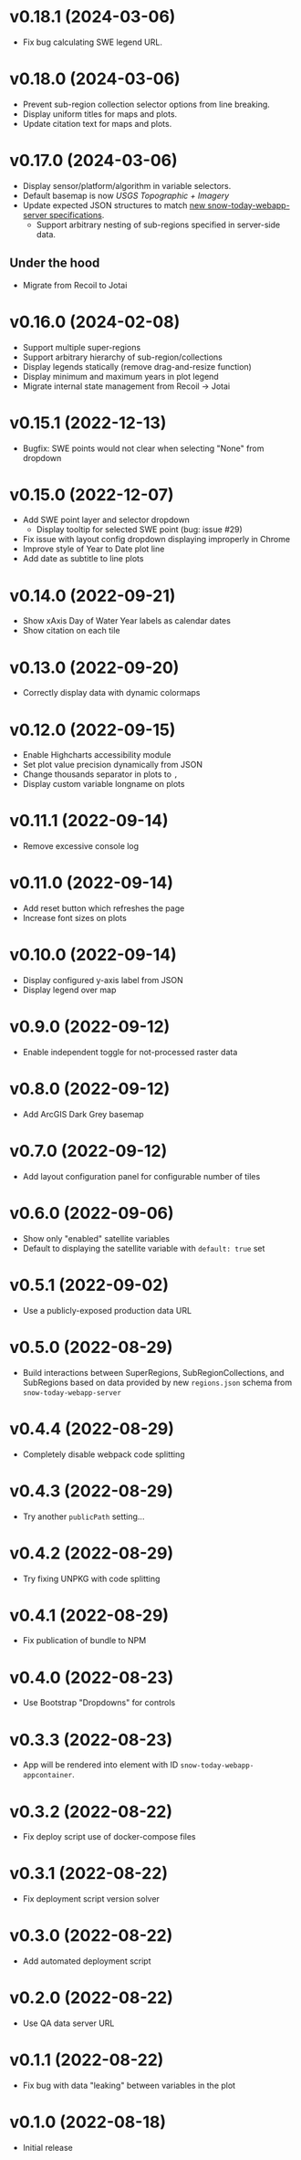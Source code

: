 # v0.18.1 (2024-03-06)

* Fix bug calculating SWE legend URL.


# v0.18.0 (2024-03-06)

* Prevent sub-region collection selector options from line breaking.
* Display uniform titles for maps and plots.
* Update citation text for maps and plots.


# v0.17.0 (2024-03-06)

* Display sensor/platform/algorithm in variable selectors.
* Default basemap is now _USGS Topographic + Imagery_
* Update expected JSON structures to match
  [new snow-today-webapp-server specifications](https://snow-today-webapp-server.readthedocs.io/interfaces/).
    * Support arbitrary nesting of sub-regions specified in server-side data.


## Under the hood

* Migrate from Recoil to Jotai


# v0.16.0 (2024-02-08)

* Support multiple super-regions
* Support arbitrary hierarchy of sub-region/collections
* Display legends statically (remove drag-and-resize function)
* Display minimum and maximum years in plot legend
* Migrate internal state management from Recoil -> Jotai


# v0.15.1 (2022-12-13)

* Bugfix: SWE points would not clear when selecting "None" from dropdown


# v0.15.0 (2022-12-07)

* Add SWE point layer and selector dropdown
  * Display tooltip for selected SWE point (bug: issue #29)
* Fix issue with layout config dropdown displaying improperly in Chrome
* Improve style of Year to Date plot line
* Add date as subtitle to line plots


# v0.14.0 (2022-09-21)

* Show xAxis Day of Water Year labels as calendar dates
* Show citation on each tile


# v0.13.0 (2022-09-20)

* Correctly display data with dynamic colormaps


# v0.12.0 (2022-09-15)

* Enable Highcharts accessibility module
* Set plot value precision dynamically from JSON
* Change thousands separator in plots to `,`
* Display custom variable longname on plots


# v0.11.1 (2022-09-14)

* Remove excessive console log


# v0.11.0 (2022-09-14)

* Add reset button which refreshes the page
* Increase font sizes on plots


# v0.10.0 (2022-09-14)

* Display configured y-axis label from JSON
* Display legend over map


# v0.9.0 (2022-09-12)

* Enable independent toggle for not-processed raster data


# v0.8.0 (2022-09-12)

* Add ArcGIS Dark Grey basemap


# v0.7.0 (2022-09-12)

* Add layout configuration panel for configurable number of tiles


# v0.6.0 (2022-09-06)

* Show only "enabled" satellite variables
* Default to displaying the satellite variable with `default: true` set


# v0.5.1 (2022-09-02)

* Use a publicly-exposed production data URL


# v0.5.0 (2022-08-29)

* Build interactions between SuperRegions, SubRegionCollections, and SubRegions based on
  data provided by new `regions.json` schema from `snow-today-webapp-server`


# v0.4.4 (2022-08-29)

* Completely disable webpack code splitting


# v0.4.3 (2022-08-29)

* Try another `publicPath` setting...


# v0.4.2 (2022-08-29)

* Try fixing UNPKG with code splitting


# v0.4.1 (2022-08-29)

* Fix publication of bundle to NPM


# v0.4.0 (2022-08-23)

* Use Bootstrap "Dropdowns" for controls 


# v0.3.3 (2022-08-23)

* App will be rendered into element with ID `snow-today-webapp-appcontainer`.


# v0.3.2 (2022-08-22)

* Fix deploy script use of docker-compose files


# v0.3.1 (2022-08-22)

* Fix deployment script version solver


# v0.3.0 (2022-08-22)

* Add automated deployment script


# v0.2.0 (2022-08-22)

* Use QA data server URL


# v0.1.1 (2022-08-22)

* Fix bug with data "leaking" between variables in the plot


# v0.1.0 (2022-08-18)

* Initial release
